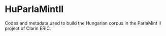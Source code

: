# HuParlaMintII

Codes and metadata used to build the Hungarian corpus in the ParlaMint II project of Clarin ERIC.

